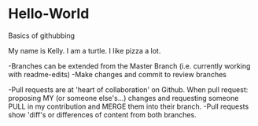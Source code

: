 # Hello-World
Basics of githubbing

My name is Kelly. 
I am a turtle. 
I like pizza a lot. 

-Branches can be extended from the Master Branch (i.e. currently working with readme-edits) 
-Make changes and commit to review branches 

-Pull requests are at 'heart of collaboration' on Github. When pull request: proposing MY (or someone else's...) changes and requesting someone PULL in my contribution and MERGE them into their branch. 
-Pull requests show 'diff's or differences of content from both branches. 
